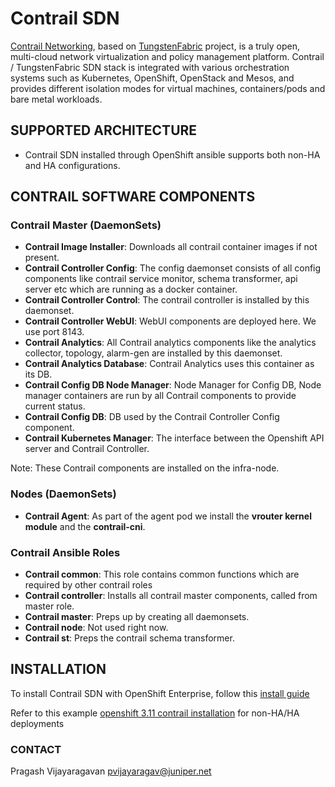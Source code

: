 # Contrail SDN

[Contrail Networking](https://www.juniper.net/us/en/products-services/sdn/contrail/contrail-networking/), based on [TungstenFabric](https://tungstenfabric.io/) project, is a truly open, multi-cloud network virtualization and policy management platform. Contrail / TungstenFabric SDN stack is integrated with various orchestration systems such as Kubernetes, OpenShift, OpenStack and Mesos, and provides different isolation modes for virtual machines, containers/pods and bare metal workloads.

## SUPPORTED ARCHITECTURE

* Contrail SDN installed through OpenShift ansible supports both non-HA and  HA configurations.

## CONTRAIL SOFTWARE COMPONENTS

### Contrail Master (DaemonSets)

- **Contrail Image Installer**: Downloads all contrail container images if not present.
- **Contrail Controller Config**: The config daemonset consists of all config components
  like contrail service monitor, schema transformer, api server etc which are running as
  a docker container.
- **Contrail Controller Control**: The contrail controller is installed by this daemonset.
- **Contrail Controller WebUI**: WebUI components are deployed here. We use port 8143.
- **Contrail Analytics**: All Contrail analytics components like the analytics collector,
  topology, alarm-gen are installed by this daemonset.
- **Contrail Analytics Database**: Contrail Analytics uses this container as its DB.
- **Contrail Config DB Node Manager**: Node Manager for Config DB, Node manager containers are run
  by all Contrail components to provide current status.
- **Contrail Config DB**: DB used by the Contrail Controller Config component.
- **Contrail Kubernetes Manager**: The interface between the Openshift API server and
  Contrail Controller.

Note:  These Contrail components are installed on the infra-node.

### Nodes (DaemonSets)
- **Contrail Agent**: As part of the agent pod we install the **vrouter kernel module** and the **contrail-cni**.

### Contrail Ansible Roles

* **Contrail common**: This role contains common functions which are required by other contrail roles
* **Contrail controller**: Installs all contrail master components, called from master role.
* **Contrail master**: Preps up by creating all daemonsets.
* **Contrail node**: Not used right now.
* **Contrail st**: Preps the contrail schema transformer.

## INSTALLATION

To install Contrail SDN with OpenShift Enterprise, follow this [install guide](https://github.com/Juniper/contrail-kubernetes-docs)

Refer to this example [openshift 3.11 contrail installation](https://github.com/Juniper/contrail-kubernetes-docs/blob/master/install/openshift/3.11/standalone-openshift.md) for non-HA/HA deployments

### CONTACT

Pragash Vijayaragavan <pvijayaragav@juniper.net>
